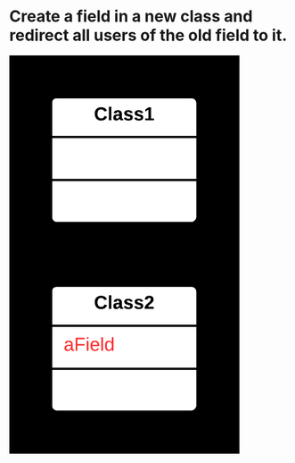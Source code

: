 ﻿# Create a field in a new class and redirect all users of the old field to it.

![Solution](Solution.png)